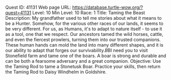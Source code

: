 Quest ID: 41131
Web page URL: https://database.turtle-wow.org/?quest=41131
Level: 10
Min Level: 10
Race: 1
Title: Taming the Beast
Description: My grandfather used to tell me stories about what it means to be a Hunter. Somehow, for the various other races of our lands, it seems to be very different. For us, as Humans, it's to adapt to nature itself - to use it as a tool, one that we respect. Our ancestors tamed the wild horses, cattle, and even the fiercest prowlers, turning them into our trusted companions. These human hands can mold the land into many different shapes, and it is our ability to adapt that forges our survivability.$B$BI need you to visit Stonefield farm and tame one of the boars. A boar is strong and durable and can be both a fearsome adversary and a great companion.
Objective: Use the Taming Rod to tame a Stonetusk Boar. Practice your skills, then return the Taming Rod to Daisy Windhelm in Goldshire.
